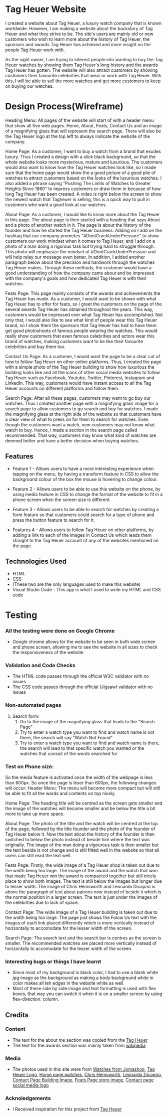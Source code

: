 # Tag Heuer Website
I created a website about Tag Heuer, a luxury watch company that is known worldwide. However, I am making a website about the backstory of Tag Heuer and what they strive to be. The site's users are mainly old or new customers who wish to learn more about the history of Tag Heuer, the sponsors and awards Tag Heuer has achieved and more insight on the people Tag Heuer work with. 

As the sight owner, I am trying to interest people into wanting to buy the Tag Heuer watches by showing them Tag Heuer's long history and the awards Tag Heuer has gotten. The website will also attract customers by showing customers their favourite celebrities that wear or work with Tag Heuer. With this, I will be able to sell the more watches and get more customers to keep on buying our watches.

# Design Process(Wireframe)
Heading Menu: All pages of the website will start of with a header menu that show all five web pages. Home, About, Feats, Contact Us and an image of a magnifying glass that will represent the search page. There will also be the Tag Heuer logo at the top left to always indicate the website of the company.

Home Page: As a customer, I want to buy a watch from a brand that exudes luxury. Thus I created a design with a slick black background, so that the whole website looks more mysterious, mature and luxurious. The customers would also want to know how the Tag Heuer watches look like, so I made sure that the home page would show the a good picture of a good pile of watches to attract customers based on the looks of the luxurious watches. I also added a phrase saying "Pushing The Limits of Watches to Greater Heights Since 1860" to impress customers or draw them in because of how long Tag Heuer has been created. A video is right below the screen to show the newest watch that Tagheuer is selling, this is a quick way to pull in customers who want a good look at our watches.

About Page: As a customer, I would like to know more about the Tag Heuer in this page. The about page is then started with a heading that says About and a photo of another watch in it. The page is about the history of the founder and how he started the Tag Heuer business. Adding on I add on the hashtag that our company promotes "#DontCrackUnderPressure" to show customers our work mindset when it comes to Tag Heuer, and I add on a photo of a man doing a rigorous task but trying hard to struggle through. This photo will emphasize the mindset of #DontCrackUnderPressure and will help relay our message even better. In addition, I added another paragraph below about the precision and hardwork through the watches Tag Heuer makes. Through these methods, the customer would have a good understanding of how the company came about and be impressed with the company's goals and how dedicated Tag Heuer is with their watches.

Feats Page: This page mainly consists of the awards and achievements the Tag Heuer has made. As a customer, I would want to be shown with what Tag Heuer has to offer for feats, so I greet the customers on the page of the several awards Tag Heuer has obtained throughout the years. This way, customers would be impressed over what Tag Heuer has accomplished. Not only that, I would also like to see what kind of people wear this Tag Heuer brand, so I show them the sponsors that Tag Heuer has had to have them get good photoshoots of famous people wearing the watches. This would really show customers that even famous celebrities and actors wear this brand of watches, making customers want to be like their favourite celebrities and buy them too.

Contact Us Page: As a customer, I would want the page to be a clear cut of how to follow Tag Heuer on other online platforms. Thus, I created the page with a simple photo of the Tag Heuer building to show how luxurious the building looks like and all the icons of other social media websites to follow Tag Heuer such as Facebook, Youtube, Twitter, Pinterest, Instagram and LinkedIn. This way, customers would have instant access to all the Tag Heuer accounts on different platforms and follow them.

Search Page: After all these pages, customers may want to go buy our watches. Thus I created another page with a magnifying glass image for a search page to allow customers to go search and buy for watches. I made the magnifying glass at the right side of the website so that customers have a clear view of what to press on for them to search for watches. Even though the customers want a watch, new customers may not know what watch to buy. Hence, I made a section in the search page called recommended. That way, customers may know what kind of watches are deemed better and have a better decision when buying watches. 

## Features
- Feature 1 - Allows users to have a more interesting experience when tapping on the menu, by having a transform feature in CSS to allow the background colour of the box the mouse is hovering to change colour.

- Feature 2 - Allows users to be able to use this website on the phone, by using media feature in CSS to change the format of the website to fit in a phone screen when the screen size is different.

- Feature 3 - Allows users to be able to search for watches by creating a form feature so that customers could search for a type of phone and press the button feature to search for it.

- Features 4 - Allows users to follow Tag Heuer on other platforms, by adding a link to each of the images in Contact Us which leads them straight to the Tag Heuer account of any of the websites mentioned on the page. 

## Technologies Used
- HTML
- CSS
- (These two are the only languages used to make this website)
- Visual Studio Code - This app is what I used to write my HTML and CSS code

# Testing
### All the testing were done on Google Chrome
- Google chrome allows for the website to be seen in both wide screen and phone screen, allowing me to see the website in all sizes to check the responsiveness of the website
### Validation and Code Checks
- The HTML code passes through the official W3C validator with no issues
- The CSS code passes through the official (Jigsaw) validator with no issues

### Non-automated pages
1. Search form:
    1. Go to the image of the magnifying glass that leads to the "Search Page"
    2. Try to enter a watch type you want to find and watch name is not there, the search will say "Watch Not Found"
    3. Try to enter a watch type you want to find and watch name is there, the search will lead to that specific watch you wanted or the watches that consist of the words searched for
  
### Test on Phone size:
So the media feature is activated once the width of the webpage is less than 600px. 
So once the page is leser than 600px, the following changes will occur:
Header Menu: The menu will become more compact but will still be able to fit all the words and contents on top nicely.

Home Page: The heading title will be centred as the screen gets smaller and the image of the watches will become smaller and be below the title a bit more to take up more space.

About Page: The photo of the title and the watch will be centred at the top of the page, followed by the title founder and the photo of the founder of Tag Heuer below it. Now the text about the history of the founder is then switched to below the photo instead of beside him where the text was originally. The image of the man doing a vigourous task is then smaller but the text beside is not change and is still fitted well in the website so that all users can still read the text well.

Feats Page: Firstly, the wide image of a Tag Heuer shop is taken out due to the width being too large. The image of the award and the watch that won that made Tag Heuer win the award is compacted together but still nicely place to show both images. The text is still below the images but longer due to lesser width. The image of Chris Hemsworth and Leonardo Dicaprio is above the paragraph of text about patrons now instead of beside it which is the normal position in a larger screen. The text is just under the images of the celebrities due to lack of space.

Contact Page: The wide image of a Tag Heuer building is taken out due to the width being too large. The page just shows the Folow Us text with the images of each link placed differently which is more vertically instead of horizontally to accomodate for the lesser width of the screen.

Search Page: The search text and the search bar is centres as the screen is smaller. The recommended watches are placed more vertically instead of horizontally to accomodate for the lesser width of the screen. 

### Interesting bugs or things I have learnt
- Since most of my background is black color, I had to use a blank white jpg image as the background as making a body background white in color makes all teh edges in the website white as well.
- Most of these side by side image and text formatting is used with flex boxes, that way you can switch it when it is on a smaller screen by using flex-direction: column.

## Credits
### Content
 - The text for the about me section was copied from the [Tag Heuer](https://www.tagheuer.com/sg/en/company/about-us.html)
 - The text for the awards section was mainly taken from [wikipedia](https://en.wikipedia.org/wiki/TAG_Heuer)
 
### Media
 - The photos used in this site were from [Watches from Jomashop](https://www.jomashop.com/tag-heuer-watch-caz1014-ba0842.html?&utm_source=google&utm_medium=organic&utm_campaign=surfaces-across-google), [Tag Heuer Logo](https://toppng.com/tag-heuer-logo-okinawa-churaumi-aquarium-PNG-free-PNG-Images_440122?search-result=www-logo),  [Home page watches](https://www.wallpapertip.com/wpic/iTRmxmo_tag-heuer-wallpaper/), [Chris Hemsworth](https://www.popsugar.com/celebrity/Chris-Hemsworth-Tag-Heuer-Event-Australia-February-2016-40061604), [Leonardo Dicaprio](https://in.pinterest.com/pin/62839357280156634/), [Contact Page Building Image](https://monochrome-watches.com/tag-heuer/), [Feats Page store image](https://store.tagheuer.com/155650-all-watches-bugis-junction), [Contact page social media logo](https://www.flaticon.com/free-icon/twitter-logo-on-black-background_60580)

### Acknoledgements
- I Received inspiration for this project from [Tag Heuer](https://www.tagheuer.com/sg/en/?gclid=Cj0KCQiAqdP9BRDVARIsAGSZ8AlnoAT257IkEVxjqrBQlFUd7Nv2eE4lLnj7VOdkDyKo09EI5Ei2SZ8aAkSIEALw_wcB)
